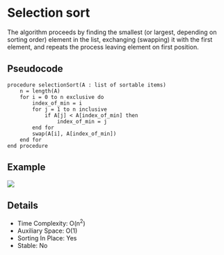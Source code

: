 # Selection sort
The algorithm proceeds by finding the smallest (or largest, depending on sorting order) element in the list, exchanging (swapping) it with the first element, and repeats the process leaving element on first position.

## Pseudocode
```
procedure selectionSort(A : list of sortable items)
	n = length(A)
    for i = 0 to n exclusive do
        index_of_min = i
        for j = 1 to n inclusive
            if A[j] < A[index_of_min] then
            	index_of_min = j
        end for
        swap(A[i], A[index_of_min])
    end for
end procedure
```

## Example
![](https://upload.wikimedia.org/wikipedia/commons/9/94/Selection-Sort-Animation.gif)

## Details
+ Time Complexity: O(n<sup>2</sup>)
+ Auxiliary Space: O(1)
+ Sorting In Place: Yes
+ Stable: No